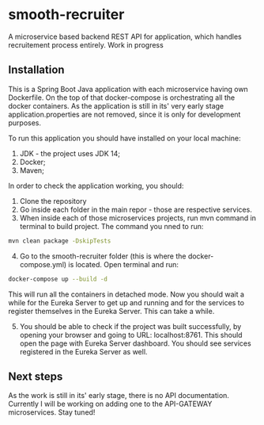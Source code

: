 # smooth-recruiter
A microservice based backend REST API for application, which handles recruitement process entirely. Work in progress

## Installation
This is a Spring Boot Java application with each microservice having own Dockerfile. On the top of that docker-compose is orchestrating all the docker containers.
As the application is still in its' very early stage application.properties are not removed, since it is only for development purposes.

To run this application you should have installed on your local machine:
1. JDK - the project uses JDK 14;
2. Docker;
3. Maven;

In order to check the application working, you should:

1. Clone the repository
2. Go inside each folder in the main repor - those are respective services.
3. When inside each of those microservices projects, run mvn command in terminal to build project. The command you nned to run:
  ```bash
  mvn clean package -DskipTests
  ```
 4. Go to the smooth-recruiter folder (this is where the docker-compose.yml) is located. Open terminal and run:
 ```bash
 docker-compose up --build -d
 ```
 This will run all the containers in detached mode. Now you should wait a while for the Eureka Server to get up and running
 and for the services to register themselves in the Eureka Server. This can take a while. 
 
 5. You should be able to check if the project was built successfully, by opening your browser and going to URL: localhost:8761.
 This should open the page with Eureka Server dashboard. You should see services registered in the Eureka Server as well.
 
 ## Next steps
 As the work is still in its' early stage, there is no API documentation. Currently I will be working on adding one to the API-GATEWAY microservices.
 Stay tuned!
